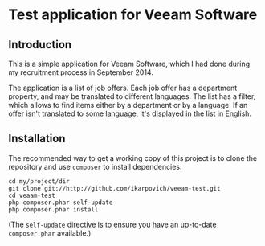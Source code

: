 Test application for Veeam Software
=======================

Introduction
------------
This is a simple application for Veeam Software, which I had done during my recruitment
process in September 2014.

The application is a list of job offers. Each job offer has a department property,
and may be translated to different languages. The list has a filter, which allows to
find items either by a department or by a language. If an offer isn't translated to
some language, it's displayed in the list in English.

Installation
------------

The recommended way to get a working copy of this project is to clone the repository
and use `composer` to install dependencies:

    cd my/project/dir
    git clone git://http://github.com/ikarpovich/veeam-test.git
    cd veaam-test
    php composer.phar self-update
    php composer.phar install

(The `self-update` directive is to ensure you have an up-to-date `composer.phar`
available.)